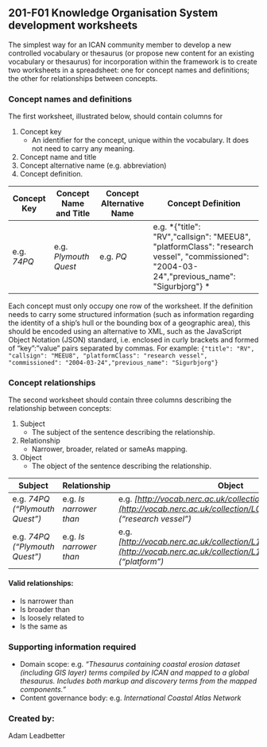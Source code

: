 ## 201-F01 Knowledge Organisation System development worksheets ##

The simplest way for an ICAN community member to develop a new controlled vocabulary or thesaurus (or propose new content for an existing vocabulary or thesaurus) for incorporation within the framework is to create two worksheets in a spreadsheet: one for concept names and definitions; the other for relationships between concepts.

### Concept names and definitions ###

The first worksheet, illustrated below, should contain columns for
1. Concept key
	- An identifier for the concept, unique within the vocabulary. It does not need to carry any meaning.
2. Concept name and title
3. Concept alternative name (e.g. abbreviation)
4. Concept definition.

Concept Key | Concept Name and Title | Concept Alternative Name | Concept Definition
------------|------------------------|--------------------------|-------------------
e.g. *74PQ* | e.g. *Plymouth Quest* | e.g. *PQ* | e.g. *{"title": "RV","callsign": "MEEU8", "platformClass": "research vessel", "commissioned": "2004-03-24","previous_name": "Sigurbjorg"} *

Each concept must only occupy one row of the worksheet. If the definition needs to carry some structured information (such as information regarding the identity of a ship’s hull or the bounding box of a geographic area), this should be encoded using an alternative to XML, such as the JavaScript Object Notation (JSON) standard, i.e. enclosed in curly brackets and formed of “key”:”value” pairs separated by commas. For example:
`{"title": "RV", "callsign": "MEEU8", "platformClass": "research vessel", "commissioned": "2004-03-24","previous_name": "Sigurbjorg"}`

### Concept relationships ###

The second worksheet should contain three columns describing the relationship between concepts:
1. Subject
	- The subject of the sentence describing the relationship.
2. Relationship
	- Narrower, broader, related or sameAs mapping.
3. Object
	- The object of the sentence describing the relationship.

Subject  |  Relationship  |  Object
---------|----------------|--------
e.g. *74PQ (“Plymouth Quest”)*  | e.g. *Is narrower than* | e.g. *[http://vocab.nerc.ac.uk/collection/L06/current/31/](http://vocab.nerc.ac.uk/collection/L06/current/31/) (“research vessel”)*
e.g. *74PQ (“Plymouth Quest”)*  | e.g. *Is narrower than* | e.g. *[http://vocab.nerc.ac.uk/collection/L19/current/SDNKG04/](http://vocab.nerc.ac.uk/collection/L19/current/SDNKG04/) (“platform”)*

#### Valid relationships: ####
- Is narrower than
- Is broader than
- Is loosely related to
- Is the same as

### Supporting information required ###
- Domain scope: e.g. *“Thesaurus containing coastal erosion dataset (including GIS layer) terms compiled by ICAN and mapped to a global thesaurus. Includes both markup and discovery terms from the mapped components.”*
- Content governance body: e.g. *International Coastal Atlas Network*

### Created by: ###
Adam Leadbetter